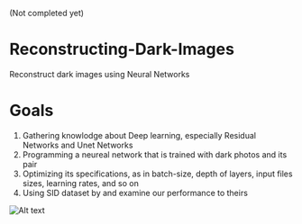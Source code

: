 (Not completed yet)

# Reconstructing-Dark-Images
Reconstruct dark images using Neural Networks

# Goals
1. Gathering knowlodge about Deep learning, especially Residual Networks and Unet Networks
2. Programming a neureal network that is trained with dark photos and its pair
3. Optimizing its specifications, as in batch-size, depth of layers, input files sizes, learning rates, and so on
4. Using SID dataset by <insert credits here> and examine our performance to theirs

  
![Alt text](https://raw.github.com/lejrn/Reconstructing-Dark-Images/blob/thumbnails/TensorRawImage2.svg)
  
 
